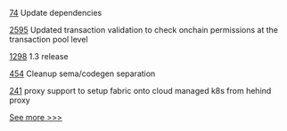 
[74](https://github.com/hyperledger-labs/fabric-token-sdk/pull/74) Update dependencies

[2595](https://github.com/hyperledger/besu/pull/2595) Updated transaction validation to check onchain permissions at the transaction pool level

[1298](https://github.com/hyperledger/iroha/pull/1298) 1.3 release

[454](https://github.com/hyperledger-labs/solang/pull/454) Cleanup sema/codegen separation

[241](https://github.com/hyperledger-labs/minifabric/pull/241) proxy support to setup fabric onto cloud managed k8s from hehind proxy


[See more >>>](https://start-here.hyperledger.org/pull-requests)
